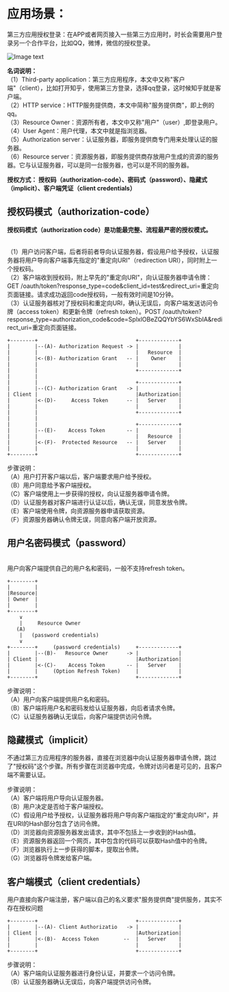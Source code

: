 # 应用场景： #

第三方应用授权登录：在APP或者网页接入一些第三方应用时，时长会需要用户登录另一个合作平台，比如QQ，微博，微信的授权登录。

![Image text](https://github.com/CunkouMaster/spring-family/blob/master/spring-cloud-security/cloud-demo-security-Oauth2/src/main/resources/static/%E5%BA%94%E7%94%A8%E5%9C%BA%E6%99%AF.png)

**名词说明：**
<br/>（1）Third-party application：第三方应用程序，本文中又称"客户端"（client），比如打开知乎，使用第三方登录，选择qq登录，这时候知乎就是客户端。
<br/>（2）HTTP service：HTTP服务提供商，本文中简称"服务提供商"，即上例的qq。
<br/>（3）Resource Owner：资源所有者，本文中又称"用户"（user）,即登录用户。
<br/>（4）User Agent：用户代理，本文中就是指浏览器。
<br/>（5）Authorization server：认证服务器，即服务提供商专门用来处理认证的服务器。
<br/>（6）Resource server：资源服务器，即服务提供商存放用户生成的资源的服务器。它与认证服务器，可以是同一台服务器，也可以是不同的服务器。

**授权方式： 授权码（authorization-code）、密码式（password）、隐藏式（implicit）、客户端凭证（client credentials）**



## 授权码模式（authorization-code） ##

**授权码模式（authorization code）是功能最完整、流程最严密的授权模式。**

<br/>（1）用户访问客户端，后者将前者导向认证服务器，假设用户给予授权，认证服务器将用户导向客户端事先指定的"重定向URI"（redirection URI），同时附上一个授权码。
<br/>（2）客户端收到授权码，附上早先的"重定向URI"，向认证服务器申请令牌：GET /oauth/token?response_type=code&client_id=test&redirect_uri=重定向页面链接。请求成功返回code授权码，一般有效时间是10分钟。
<br/>（3）认证服务器核对了授权码和重定向URI，确认无误后，向客户端发送访问令牌（access token）和更新令牌（refresh token）。POST /oauth/token?response_type=authorization_code&code=SplxlOBeZQQYbYS6WxSbIA&redirect_uri=重定向页面链接。


    +--------+                                +-------------+
    |        |--(A)- Authorization Request -> |             |
    |        |                                |   Resource  |
    |        |<-(B)- Authorization Grant   -- |    Owner    |
    |        |                                |             |
    |        |                                +-------------+
    |        |								  
    |        |                                +-------------+
    |        |--(C)- Authorization Grant   -> |             |
    | Client |                                |Authorization|
    |        |<-(D)-     Access Token      -- |   Server  	|
    |        |                                |             |
    |        |                                +-------------+
    |        |
    |        |                                +-------------+
    |        |--(E)-    Access Token       -- |             |
    |        |                                |   Resource  |
    |        |<-(F)-  Protected Resource   -- |   Server  	|
    |        |                                |             |
    +--------+                                +-------------+

步骤说明：
<br/>（A）用户打开客户端以后，客户端要求用户给予授权。
<br/>（B）用户同意给予客户端授权。
<br/>（C）客户端使用上一步获得的授权，向认证服务器申请令牌。
<br/>（D）认证服务器对客户端进行认证以后，确认无误，同意发放令牌。
<br/>（E）客户端使用令牌，向资源服务器申请获取资源。
<br/>（F）资源服务器确认令牌无误，同意向客户端开放资源。

## 用户名密码模式（password） ##
<br/>用户向客户端提供自己的用户名和密码，一般不支持refresh token。

    +--------+							
    |        |
    |Resource|
    | Owner	 |
    |        |	
 	+--------+
	    ∨
	    |  	  Resource Owner
	   (A)
	    |  	(password credentials)
	    ∨							  
    +--------+     (password credentials)     +-------------+
    |        |--(B)-   Resource Owner      -> |             |
    | Client |                                |Authorization|
    |        |<-(C)-    Access Token       -- |   Server  	|
    |        |     (Option Refresh Token)     |             |
    +--------+                                +-------------+

步骤说明：
<br/>（A）用户向客户端提供用户名和密码。
<br/>（B）客户端将用户名和密码发给认证服务器，向后者请求令牌。
<br/>（C）认证服务器确认无误后，向客户端提供访问令牌。

## 隐藏模式（implicit） ##
不通过第三方应用程序的服务器，直接在浏览器中向认证服务器申请令牌，跳过了"授权码"这个步骤。所有步骤在浏览器中完成，令牌对访问者是可见的，且客户端不需要认证。<br/>

步骤说明：
<br/>（A）客户端将用户导向认证服务器。
<br/>（B）用户决定是否给于客户端授权。
<br/>（C）假设用户给予授权，认证服务器将用户导向客户端指定的"重定向URI"，并在URI的Hash部分包含了访问令牌。
<br/>（D）浏览器向资源服务器发出请求，其中不包括上一步收到的Hash值。
<br/>（E）资源服务器返回一个网页，其中包含的代码可以获取Hash值中的令牌。
<br/>（F）浏览器执行上一步获得的脚本，提取出令牌。
<br/>（G）浏览器将令牌发给客户端。


## 客户端模式（client credentials） ##
用户直接向客户端注册，客户端以自己的名义要求"服务提供商"提供服务，其实不存在授权问题

    +--------+                                +-------------+
    |        |--(A)- Client Authorizatio   -> |             |
    | Client |                                |Authorization|
    |        |<-(B)-  Access Token        --  |   Server  	|
    |        |                                |             |
    +--------+                                +-------------+

步骤说明：
<br/>（A）客户端向认证服务器进行身份认证，并要求一个访问令牌。
<br/>（B）认证服务器确认无误后，向客户端提供访问令牌。